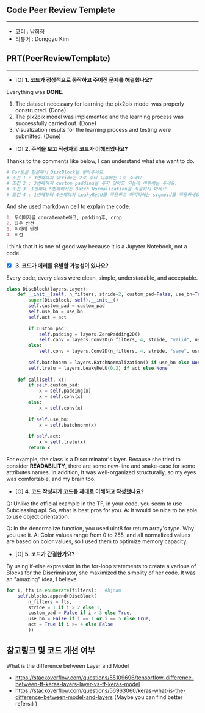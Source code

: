 ## **Code Peer Review Templete**
------------------
- 코더 : 남희정
- 리뷰어 : Donggyu Kim

## **PRT(PeerReviewTemplate)**
------------------  
- [O] **1. 코드가 정상적으로 동작하고 주어진 문제를 해결했나요?**

Everything was **DONE**. 
1. The dataset necessary for learning the pix2pix model was properly constructed. (Done)
2. The pix2pix model was implemented and the learning process was successfully carried out. (Done)
3. Visualization results for the learning process and testing were submitted. (Done)

- [O] **2. 주석을 보고 작성자의 코드가 이해되었나요?**

Thanks to the comments like below, I can understand what she want to do.
```python
# For문을 활용해서 DiscBlock을 쌓아주세요.
# 조건 1 : 3번째까지 stride는 2로 주되 이후에는 1로 주세요
# 조건 2 : 3번째까지 custom padding을 주지 않아도 되는데 이후에는 주세요.
# 조건 3: 1번째와 5번째에서는 Batch Normalization을 사용하지 마세요.
# 조건 4 : 1번째부터 4번째까지 LeakyReLU를 적용하고 마지막에는 sigmoid를 적용하세요. (sigmoid의 경우 따로 정의해야 합니다)
```

And she used markdown cell to explain the code.
```markdown
1. 두이미지를 concatenate하고, padding후, crop
2. 좌우 반전
3. 위아래 반전
4. 회전
```
I think that it is one of good way because it is a Jupyter Notebook, not a code.

- [x] **3. 코드가 에러를 유발할 가능성이 있나요?**

Every code, every class were clean, simple, understadable, and acceptable.
```python
class DiscBlock(layers.Layer):
    def __init__(self, n_filters, stride=2, custom_pad=False, use_bn=True, act=True):
        super(DiscBlock, self).__init__()
        self.custom_pad = custom_pad
        self.use_bn = use_bn
        self.act = act
        
        if custom_pad:
            self.padding = layers.ZeroPadding2D()
            self.conv = layers.Conv2D(n_filters, 4, stride, "valid", use_bias=False)
        else:
            self.conv = layers.Conv2D(n_filters, 4, stride, "same", use_bias=False)
        
        self.batchnorm = layers.BatchNormalization() if use_bn else None
        self.lrelu = layers.LeakyReLU(0.2) if act else None
        
    def call(self, x):
        if self.custom_pad:
            x = self.padding(x)
            x = self.conv(x)
        else:
            x = self.conv(x)
                
        if self.use_bn:
            x = self.batchnorm(x)
            
        if self.act:
            x = self.lrelu(x)
        return x 
```
For example, the class is a Discriminator's layer.
Because she tried to consider **READABILITY**, there are some new-line and snake-case for some attributes names.
In addition, It was well-organized structurally, so my eyes was comfortable, and my brain too.

- [O] **4. 코드 작성자가 코드를 제대로 이해하고 작성했나요?**

Q: Unlike the official example in the TF, in your code, you seem to use Subclassing api. So, what is best pros for you.
A: It would be nice to be able to use object orientation.

Q: In the denormalize function, you used uint8 for return array's type. Why you use it.
A: Color values range from 0 to 255, and all normalized values are based on color values, so I used them to optimize memory capacity.

- [O] **5. 코드가 간결한가요?**

By using if-else expression in the for-loop statements to create a various of Blocks for the Discriminator, she maximized the simplity of her code. 
It was an "amazing" idea, I believe.
```python
for i, fts in enumerate(filters):   #hjnam
    self.blocks.append(DiscBlock(
        n_filters = fts,
        stride = 1 if i > 2 else 1,
        custom_pad = False if i > 3 else True,
        use_bn = False if i == 1 or i == 5 else True,
        act = True if i >= 4 else False
        ))
```

## **참고링크 및 코드 개선 여부**
What is the difference between Layer and Model
- https://stackoverflow.com/questions/55109696/tensorflow-difference-between-tf-keras-layers-layer-vs-tf-keras-model
- https://stackoverflow.com/questions/56963060/keras-what-is-the-difference-between-model-and-layers
(Maybe you can find better refers:) )

    
